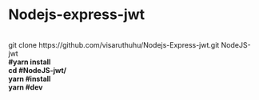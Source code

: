 # Nodejs-express-jwt
<br>
git clone https://github.com/visaruthuhu/Nodejs-Express-jwt.git NodeJS-jwt
	<br>
 <b> #yarn install
		<br>
 cd #NodeJS-jwt/
		<br>
 yarn #install
		<br>
 yarn #dev
